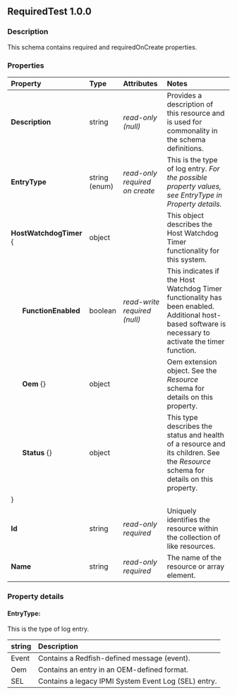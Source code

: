 

## RequiredTest 1.0.0

### Description

This schema contains required and requiredOnCreate properties.


### Properties

|Property     |Type     |Attributes   |Notes     |
| :--- | :--- | :--- | :--------------------- |
| **Description** | string | *read-only<br>(null)* | Provides a description of this resource and is used for commonality  in the schema definitions. |
| **EntryType** | string<br>(enum) | *read-only required on create* | This is the type of log entry. *For the possible property values, see EntryType in Property details.* |
| **HostWatchdogTimer** { | object |  | This object describes the Host Watchdog Timer functionality for this system. |
| &nbsp;&nbsp;&nbsp;&nbsp;&nbsp;&nbsp;**FunctionEnabled** | boolean | *read-write required<br>(null)* | This indicates if the Host Watchdog Timer functionality has been enabled. Additional host-based software is necessary to activate the timer function. |
| &nbsp;&nbsp;&nbsp;&nbsp;&nbsp;&nbsp;**Oem** {} | object |  | Oem extension object. See the *Resource* schema for details on this property. |
| &nbsp;&nbsp;&nbsp;&nbsp;&nbsp;&nbsp;**Status** {} | object |  | This type describes the status and health of a resource and its children. See the *Resource* schema for details on this property. |
| } |   |   |
| **Id** | string | *read-only required* | Uniquely identifies the resource within the collection of like resources. |
| **Name** | string | *read-only required* | The name of the resource or array element. |

### Property details

#### EntryType:

This is the type of log entry.

| string | Description |
| :--- | :------------ |
| Event | Contains a Redfish-defined message (event). |
| Oem | Contains an entry in an OEM-defined format. |
| SEL | Contains a legacy IPMI System Event Log (SEL) entry. |